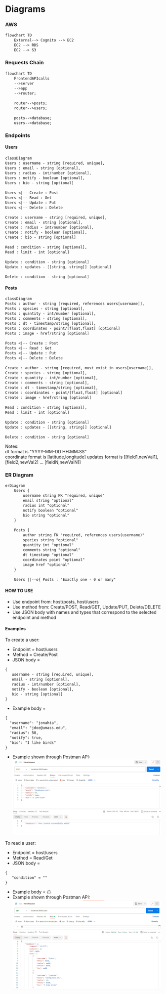 # Diagrams

### AWS 
```mermaid
flowchart TD
    External--> Cognito --> EC2
    EC2 --> RDS
    EC2 --> S3
```



### Requests Chain
```mermaid
flowchart TD
    FrontendAPIcalls
    -->server
    -->app
    -->router;
    
    router-->posts;
    router-->users;

    posts-->database;
    users-->database;

```

### Endpoints
#### Users
```mermaid
classDiagram
Users : username - string [required, unique],  
Users : email - string [optional],
Users : radius - int/number [optional],
Users : notify - boolean [optional],
Users : bio - string [optional]

Users <|-- Create : Post
Users <|-- Read : Get
Users <|-- Update : Put
Users <|-- Delete : Delete

Create : username - string [required, unique],  
Create : email - string [optional],
Create : radius - int/number [optional],
Create : notify - boolean [optional],
Create : bio - string [optional]

Read : condition - string [optional],
Read : limit - int [optional]

Update : condition - string [optional]
Update : updates - [[string, string]] [optional]

Delete : condition - string [optional]
```

#### Posts

```mermaid
classDiagram
Posts : author - string [required, references users[username]], 
Posts : species - string [optional],
Posts : quantity - int/number [optional],
Posts : comments - string [optional],
Posts : dt - timestamp/string [optional],
Posts : coordinates - point/[float,float] [optional]
Posts : image - href/string [optional]

Posts <|-- Create : Post
Posts <|-- Read : Get
Posts <|-- Update : Put
Posts <|-- Delete : Delete

Create : author - string [required, must exist in users[username]], 
Create : species - string [optional],
Create : quantity - int/number [optional],
Create : comments - string [optional],
Create : dt - timestamp/string [optional],
Create : coordinates - point/[float,float] [optional]
Create : image - href/string [optional]

Read : condition - string [optional],
Read : limit - int [optional]

Update : condition - string [optional]
Update : updates - [[string, string]] [optional]

Delete : condition - string [optional]
```
Notes:  
dt format is "YYYY-MM-DD HH:MM:SS"  
coordinate format is [latitude,longitude]
updates format is [[field1,newVal1], [field2,newVal2] ... [fieldN,newValN]]

### ER Diagram
```mermaid
erDiagram
    Users {
        username string PK "required, unique"
        email string "optional"  
        radius int "optional"  
        notify boolean "optional"
        bio string "optional"
    }

    Posts {
        author string FK "required, references users(username)" 
        species string "optional"
        quantity int "optional"
        comments string "optional"
        dt timestamp "optional"
        coordinates point "optional"        
        image href "optional"
    }

    Users ||--o{ Posts : "Exactly one - 0 or many"
```


#### HOW TO USE
 - Use endpoint from: host/posts, host/users
 - Use method from: Create/POST, Read/GET, Update/PUT, Delete/DELETE
 - Use JSON body with names and types that correspond to the selected endpoint and method

#### Examples

To create a user:
 - Endpoint = host/users
 - Method = Create/Post
 - JSON body = 
 ```
{
    username - string [required, unique],  
    email - string [optional],
    radius - int/number [optional],
    notify - boolean [optional],
    bio - string [optional]
}
```
 - Example body = 
  ```
  {
    "username": "jonahia",
    "email": "jdoe@umass.edu",
    "radius": 50,
    "notify": true,
    "bio": "I like birds"
  }
  ```
 - Example shown through Postman API:
  ![alt text](images/exampleQuery.png)

To read a user:
 - Endpoint = host/users
 - Method = Read/Get
 - JSON body = 
 ```
 {
    "condition" = ""
 }
 ```
 - Example body = ```{}```
 - Example shown through Postman API:
 ![alt text](images/exampleQuery2.png)

